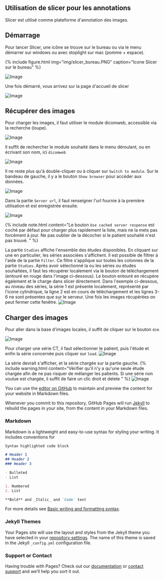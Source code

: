 ## Utilisation de slicer pour les annotations

Slicer est utilisé comme plateforme d'annotation des images. 

## Démarrage

Pour lancer Slicer, une icône se trouve sur le bureau ou via le menu démarrer sur windows ou avec 
stoplight sur mac (pomme + espace).

{% include figure.html img="img/slicer_bureau.PNG" caption="Icone Slicer sur le bureau" %}

![Image](img/slicer_bureau.PNG)

Une fois démarré, vous arrivez sur la page d'accueil de slicer 

![Image](img/slicer_accueil.PNG)

## Récupérer des images

Pour charger les images, il faut utiliser le module dicomweb, accessible via la recherche (loupe).

![Image](img/slicer_loupe.PNG)

Il suffit de rechercher le module souhaité dans le menu déroulant, ou en écrivant son nom, ici ````dicomweb````

![Image](img/slicer_dicomweb.PNG)

Il ne reste plus qu'à double-cliquer ou à cliquer sur ````Switch to module````.
Sur le bandeau de gauche, il y a le bouton ````Show browser```` pour accéder aux données.

![Image](img/slicer_dicomweb_menu.PNG)

Dans la partie ````Server url````, il faut renseigner l'url fournie à la première utilisation et est enregistrée ensuite.


![Image](img/slicer_dicomweb_url.PNG)

{% include note.html content="Le bouton ````Use cached server response```` est coché par défaut pour charger plus rapidement la liste, mais ne la mets pas forcément à jour. Ne pas oublier de la décocher si le patient souhaité n'est pas trouvé.
" %}

La partie ````Studies```` affiche l'ensemble des études disponibles. En cliquant sur une en particulier, les séries 
associées s'affichent. Il est possible de filtrer à l'aide de la partie ````Filter````. Ce filtre s'applique sur toutes 
les colonnes de la partie ````Studies````. Après avoir sélectionné la ou les séries ou études souhaitées, il faut les 
récupérer localement via le bouton de téléchargement (entouré en rouge dans l'image ci-dessous). Le bouton entouré en 
récupère également et le charge dans slicer directement. Dans l'exemple ci-dessous, au niveau des séries, la série 1 est
présente localement, représenté par l'icone cylindrique, la ligne 2 est en cours de téléchargement et les lignes 3-6 ne 
sont présentes que sur le serveur. Une fois les images récupérées on peut fermer cette fenêtre.
![Image](img/slicer_dicomweb_chargement.PNG)

## Charger des images

Pour aller dans la base d'images locales, il suffit de cliquer sur le bouton ````dcm````

![Image](img/slicer_dicom.PNG)

Pour charger une série CT, il faut sélectionner le patient, puis l'étude et enfin la série concernée puis cliquer sur ````load````.
![Image](img/slicer_dicom_studies.PNG)

La série devrait s'afficher, et la série chargée sur la partie gauche.
{% include warning.html content="Vérifier qu'il n'y a qu'une seule étude chargée afin de ne pas risquer de mélanger les patients. Si une série non voulue est chargée, il suffit de faire un clic droit et delete
" %}
![Image](img/slicer_dicom_serie_chargee.PNG)




You can use the [editor on GitHub](https://github.com/ylemarechal/synergiqc-slicer-utilisation/edit/main/README.md) to maintain and preview the content for your website in Markdown files.

Whenever you commit to this repository, GitHub Pages will run [Jekyll](https://jekyllrb.com/) to rebuild the pages in your site, from the content in your Markdown files.

### Markdown

Markdown is a lightweight and easy-to-use syntax for styling your writing. It includes conventions for

```markdown
Syntax highlighted code block

# Header 1
## Header 2
### Header 3

- Bulleted
- List

1. Numbered
2. List

**Bold** and _Italic_ and `Code` text

```

For more details see [Basic writing and formatting syntax](https://docs.github.com/en/github/writing-on-github/getting-started-with-writing-and-formatting-on-github/basic-writing-and-formatting-syntax).

### Jekyll Themes

Your Pages site will use the layout and styles from the Jekyll theme you have selected in your [repository settings](https://github.com/ylemarechal/synergiqc-slicer-utilisation/settings/pages). The name of this theme is saved in the Jekyll `_config.yml` configuration file.

### Support or Contact

Having trouble with Pages? Check out our [documentation](https://docs.github.com/categories/github-pages-basics/) or [contact support](https://support.github.com/contact) and we’ll help you sort it out.

